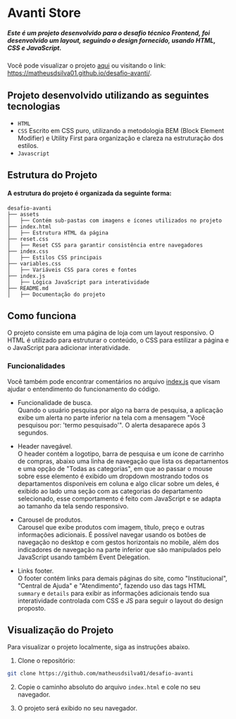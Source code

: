 # Avanti Store
##### Este é um projeto desenvolvido para o desafio técnico Frontend, foi desenvolvido um layout, seguindo o design fornecido, usando HTML, CSS e JavaScript.

Você pode visualizar o projeto [aqui](https://matheusdsilva01.github.io/desafio-avanti/) ou visitando o link: https://matheusdsilva01.github.io/desafio-avanti/.

## Projeto desenvolvido utilizando as seguintes tecnologias
  - `HTML`
  - `CSS` Escrito em CSS puro, utilizando a metodologia BEM (Block Element Modifier) e Utility First para organização e clareza na estruturação dos estilos.
  - `Javascript`

## Estrutura do Projeto
#### A estrutura do projeto é organizada da seguinte forma:

```
desafio-avanti
├── assets
│   ├── Contém sub-pastas com imagens e ícones utilizados no projeto
├── index.html
│   ├── Estrutura HTML da página
├── reset.css
│   ├── Reset CSS para garantir consistência entre navegadores
├── index.css
│   ├── Estilos CSS principais
├── variables.css
│   ├── Variáveis CSS para cores e fontes
├── index.js
│   ├── Lógica JavaScript para interatividade
├── README.md
│   ├── Documentação do projeto
```

## Como funciona
O projeto consiste em uma página de loja com um layout responsivo. O HTML é utilizado para estruturar o conteúdo, o CSS para estilizar a página e o JavaScript para adicionar interatividade.

### Funcionalidades
Você também pode encontrar comentários no arquivo [index.js](https://github.com/matheusdsilva01/desafio-avanti/blob/c2e8b83a655e0516cbca0a1d89ce749cb95c8d13/index.js) que visam ajudar o entendimento do funcionamento do código.

- Funcionalidade de busca.\
  Quando o usuário pesquisa por algo na barra de pesquisa, a aplicação exibe um alerta no parte inferior na tela com a mensagem "Você pesquisou por: 'termo pesquisado'". O alerta desaparece após 3 segundos.

- Header navegável.\
  O header contém a logotipo, barra de pesquisa e um ícone de carrinho de compras, abaixo uma linha de navegação que lista os departamentos e uma opção de "Todas as categorias", em que ao passar o mouse sobre esse elemento é exibido um dropdown mostrando todos os departamentos disponíveis em coluna e algo clicar sobre um deles, é exibido ao lado uma seção com as categorias do departamento selecionado, esse comportamento é feito com JavaScript e se adapta ao tamanho da tela sendo responsivo.

- Carousel de produtos.\
  Carousel que exibe produtos com imagem, título, preço e outras informações adicionais. É possível navegar usando os botões de navegação no desktop e com gestos horizontais no mobile, além dos indicadores de navegação na parte inferior que são manipulados pelo JavaScript usando também Event Delegation.

- Links footer.\
  O footer contém links para demais páginas do site, como "Institucional", "Central de Ajuda" e "Atendimento", fazendo uso das tags HTML `summary` e `details` para exibir as informações adicionais tendo sua interatividade controlada com CSS e JS para seguir o layout do design proposto.

## Visualização do Projeto
Para visualizar o projeto localmente, siga as instruções abaixo.

1. Clone o repositório:

```bash
git clone https://github.com/matheusdsilva01/desafio-avanti
```
2. Copie o caminho absoluto do arquivo `index.html` e cole no seu navegador.

3. O projeto será exibido no seu navegador.

